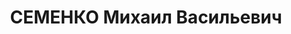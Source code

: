 ---
title: СЕМЕНКО Михаил Васильевич
description: '[19 (31) .12.1892-23.11.1937] - украинский поэт. Н. в с. Кибинцах Миргородского
  уезда (теперь Миргородского р-на Полтавской обл.) Сын писательницы Марии Проскуривны.
  Среднее образование получил в Хорольской гимназии, реальных училищах в Кибинцах
  и Курске. Учился на двухгодичных общеобразовательных курсах у педагога А. Черняева
  (Петербург) и в Петербургском психоневрологическом ин-те. В 1914 переехал в Киев,
  где был мобилизован в царскую армию. Служил военным телеграфистом во Владивостоке.
  Там вступил в РСДРП (б), работал в большевистском подполье (вышел из партии в 1920
  годах). В 1917 С. вернулся в Украину. Был организатором футуристических литературных
  групп "Кверо" (1914), "Фламинго" (1919), "Ударная группа поэтов-футуристов" (1921),
  "Аспанфут" (1921), "Новая генерация" (1927), редактором журналов "Искусство" (после
  Михайличенко), "Катафалк искусства" (1922), "Семафор в будущее" (1922), "Бумеранг",
  "Гонг комункульту", "Новая генерация" (1927-31) и др. Поэт-футурист, а также теоретик
  этого течения. С кон. 1920 в связи с тотальной критикой, поисками национализма и
  других надуманных извращений в литературном творчестве поэта С. перешел от футуризма
  к воспеванию революционного героизма в годы гражданской войны, советского патриотизма
  и пролетарского интернационализма, большевистской партии. 26.4.1937 С. арестован
  по обвинению в "активной контрреволюционной деятельности" и участия в "троцкистско-авербахивському
  блоке". 23.10.1937 на закрытом заседании Военной коллегии Верховного Суда СССР приговорен
  к высшей мере наказания - расстрелу с конфискацией имущества. 23.11.1937 С. расстрелян.
  В 1957 - реабилитирован.'
---